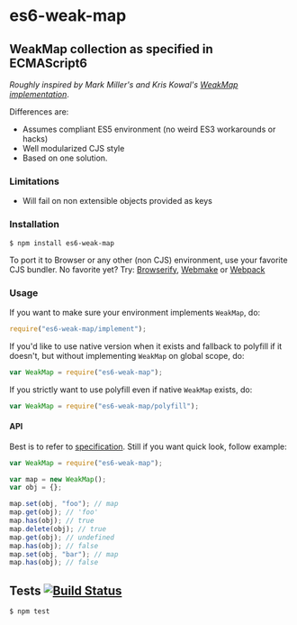 # es6-weak-map

## WeakMap collection as specified in ECMAScript6

_Roughly inspired by Mark Miller's and Kris Kowal's [WeakMap implementation](https://github.com/drses/weak-map)_.

Differences are:

-   Assumes compliant ES5 environment (no weird ES3 workarounds or hacks)
-   Well modularized CJS style
-   Based on one solution.

### Limitations

-   Will fail on non extensible objects provided as keys

### Installation

    $ npm install es6-weak-map

To port it to Browser or any other (non CJS) environment, use your favorite CJS bundler. No favorite yet? Try: [Browserify](http://browserify.org/), [Webmake](https://github.com/medikoo/modules-webmake) or [Webpack](http://webpack.github.io/)

### Usage

If you want to make sure your environment implements `WeakMap`, do:

```javascript
require("es6-weak-map/implement");
```

If you'd like to use native version when it exists and fallback to polyfill if it doesn't, but without implementing `WeakMap` on global scope, do:

```javascript
var WeakMap = require("es6-weak-map");
```

If you strictly want to use polyfill even if native `WeakMap` exists, do:

```javascript
var WeakMap = require("es6-weak-map/polyfill");
```

#### API

Best is to refer to [specification](http://people.mozilla.org/~jorendorff/es6-draft.html#sec-weakmap-objects). Still if you want quick look, follow example:

```javascript
var WeakMap = require("es6-weak-map");

var map = new WeakMap();
var obj = {};

map.set(obj, "foo"); // map
map.get(obj); // 'foo'
map.has(obj); // true
map.delete(obj); // true
map.get(obj); // undefined
map.has(obj); // false
map.set(obj, "bar"); // map
map.has(obj); // false
```

## Tests [![Build Status](https://travis-ci.org/medikoo/es6-weak-map.svg)](https://travis-ci.org/medikoo/es6-weak-map)

    $ npm test
